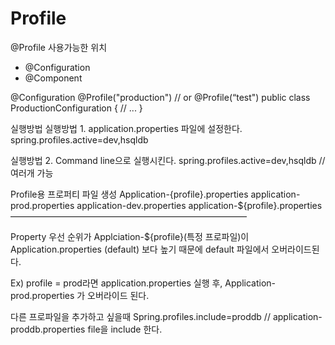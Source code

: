# Profile

@Profile 사용가능한 위치
* @Configuration
* @Component

@Configuration
@Profile("production")    // or @Profile(“test")
public class ProductionConfiguration {
        // ...
}

실행방법
실행방법 1. application.properties 파일에 설정한다.
spring.profiles.active=dev,hsqldb

실행방법 2. Command line으로 실행시킨다.
spring.profiles.active=dev,hsqldb
 // 여러개 가능


Profile용 프로퍼티 파일 생성
Application-{profile}.properties
application-prod.properties
application-dev.properties
application-${profile}.properties
———————————————————————————

Property 우선 순위가
Applciation-${profile}(특정 프로파일)이 Application.properties (default) 보다 높기 때문에 default 파일에서 오버라이드된다.

Ex) profile = prod라면
application.properties 실행 후,
Application-prod.properties 가 오버라이드 된다.

다른 프로파일을 추가하고 싶을때
Spring.profiles.include=proddb      // application-proddb.properties file을 include 한다.
